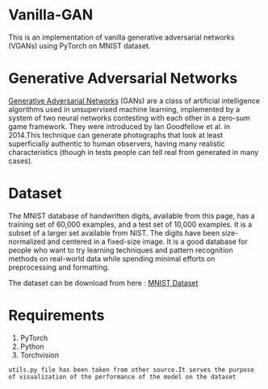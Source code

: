# Vanilla-GAN

This is an implementation of vanilla generative adversarial networks (VGANs) using PyTorch on MNIST dataset.

# Generative Adversarial Networks

[Generative Adversarial Networks](https://en.wikipedia.org/wiki/Generative_adversarial_network) (GANs) are a class of artificial intelligence algorithms used in unsupervised machine learning, implemented by a system of two neural networks contesting with each other in a zero-sum game framework. They were introduced by Ian Goodfellow et al. in 2014.This technique can generate photographs that look at least superficially authentic to human observers, having many realistic characteristics (though in tests people can tell real from generated in many cases).

# Dataset

The MNIST database of handwritten digits, available from this page, has a training set of 60,000 examples, and a test set of 10,000 examples. It is a subset of a larger set available from NIST. The digits have been size-normalized and centered in a fixed-size image.
It is a good database for people who want to try learning techniques and pattern recognition methods on real-world data while spending minimal efforts on preprocessing and formatting.

The dataset can be download from here : [MNIST Dataset](http://yann.lecun.com/exdb/mnist/)

# Requirements
1. PyTorch
2. Python
3. Torchvision

```utils.py file has been taken from other source.It serves the purpose of visualization of the performance of the model on the dataset```
